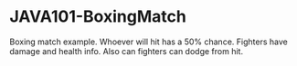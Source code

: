# JAVA101-BoxingMatch

Boxing match example. Whoever will hit has a 50% chance. Fighters have damage and health info. Also can fighters can dodge from hit.
